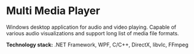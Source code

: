 # Multi Media Player
Windows desktop application for audio and video playing. Capable of various audio visualizations and support long list of media file formats.

**Technology stack:** .NET Framework, WPF, C/C++, DirectX, libvlc, FFmpeg

